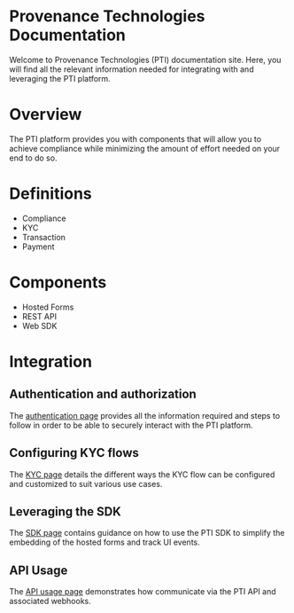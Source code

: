 # Provenance Technologies Documentation

Welcome to Provenance Technologies (PTI) documentation site. Here, you will find all the relevant information needed for integrating with and leveraging the PTI platform.

# Overview

The PTI platform provides you with components that will allow you to achieve compliance while minimizing the amount of effort needed on your end to do so.

# Definitions

* Compliance
* KYC
* Transaction
* Payment

# Components

* Hosted Forms
* REST API
* Web SDK

# Integration

## Authentication and authorization

The [authentication page](./auth.md) provides all the information required and steps to follow in order to be able to securely interact with the PTI platform.

## Configuring KYC flows

The [KYC page](./kyc.md) details the different ways the KYC flow can be configured and customized to suit various use cases.


## Leveraging the SDK

The [SDK page](./sdk.md) contains guidance on how to use the PTI SDK to simplify the embedding of the hosted forms and track UI events.

## API Usage

The [API usage page](./usage.md) demonstrates how communicate via the PTI API and associated webhooks.

